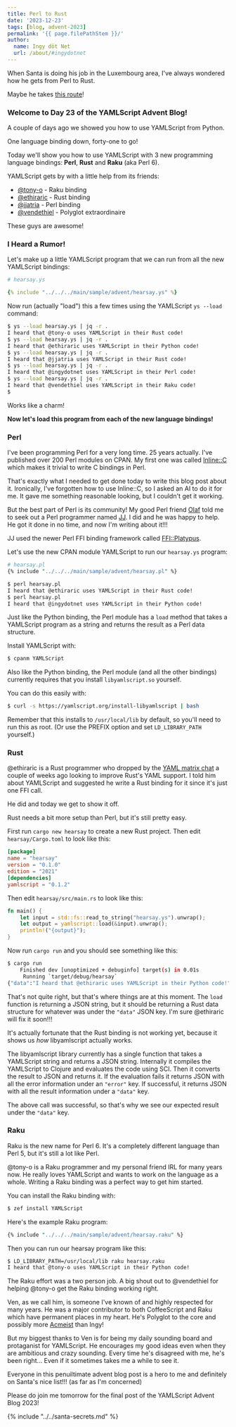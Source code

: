 ```yaml
---
title: Perl to Rust
date: '2023-12-23'
tags: [blog, advent-2023]
permalink: '{{ page.filePathStem }}/'
author:
  name: Ingy döt Net
  url: /about/#ingydotnet
---
```


When Santa is doing his job in the Luxembourg area, I've always wondered how he
gets from Perl to Rust.

Maybe he takes [this route](
https://oylenshpeegul.gitlab.io/from-perl-to-rust/introduction.html)!


### Welcome to Day 23 of the YAMLScript Advent Blog!

A couple of days ago we showed you how to use YAMLScript from Python.

One language binding down, forty-one to go!

Today we'll show you how to use YAMLScript with 3 new programming language
bindings: **Perl**, **Rust** and **Raku** (aka Perl 6).

YAMLScript gets by with a little help from its friends:

* [@tony-o](https://github.com/tony-o) - Raku binding
* [@ethiraric](https://github.com/ethiraric) - Rust binding
* [@jjatria](https://github.com/jjatria) - Perl binding
* [@vendethiel](https://github.com/vendethiel) - Polyglot extraordinaire

These guys are awesome!


### I Heard a Rumor!

Let's make up a little YAMLScript program that we can run from all the new
YAMLScript bindings:

```yaml
# hearsay.ys

{% include "../../../main/sample/advent/hearsay.ys" %}
```

Now run (actually "load") this a few times using the YAMLScript `ys --load`
command:

```bash
$ ys --load hearsay.ys | jq -r .
I heard that @tony-o uses YAMLScript in their Rust code!
$ ys --load hearsay.ys | jq -r .
I heard that @ethiraric uses YAMLScript in their Python code!
$ ys --load hearsay.ys | jq -r .
I heard that @jjatria uses YAMLScript in their Rust code!
$ ys --load hearsay.ys | jq -r .
I heard that @ingydotnet uses YAMLScript in their Perl code!
$ ys --load hearsay.ys | jq -r .
I heard that @vendethiel uses YAMLScript in their Raku code!
$
```

Works like a charm!

**Now let's load this program from each of the new language bindings!**


### Perl

I've been programming Perl for a very long time.
25 years actually.
I've published over 200 Perl modules on CPAN.
My first one was called [Inline::C](
https://metacpan.org/pod/Inline::C) which makes it trivial to write C bindings
in Perl.

That's exactly what I needed to get done today to write this blog post about it.
Ironically, I've forgotten how to use Inline::C, so I asked an AI to do it for
me.
It gave me something reasonable looking, but I couldn't get it working.

But the best part of Perl is its community!
My good Perl friend [Olaf](https://metacpan.org/author/OALDERS) told me to seek
out a Perl programmer named [JJ](https://metacpan.org/author/JJATRIA).
I did and he was happy to help.
He got it done in no time, and now I'm writing about it!!!

JJ used the newer Perl FFI binding framework called [FFI::Platypus](
https://metacpan.org/pod/FFI::Platypus).

Let's use the new CPAN module YAMLScript to run our `hearsay.ys` program:

```perl
# hearsay.pl
{% include "../../../main/sample/advent/hearsay.pl" %}
```

```bash
$ perl hearsay.pl
I heard that @ethiraric uses YAMLScript in their Rust code!
$ perl hearsay.pl
I heard that @ingydotnet uses YAMLScript in their Python code!
```

Just like the Python binding, the Perl module has a `load` method that takes a
YAMLScript program as a string and returns the result as a Perl data structure.

Install YAMLScript with:

```bash
$ cpanm YAMLScript
```

Also like the Python binding, the Perl module (and all the other bindings)
currently requires that you install `libyamlscript.so` yourself.

You can do this easily with:

```bash
$ curl -s https://yamlscript.org/install-libyamlscript | bash
```

Remember that this installs to `/usr/local/lib` by default, so you'll need to
run this as root.
(Or use the PREFIX option and set `LD_LIBRARY_PATH` yourself.)


### Rust

@ethiraric is a Rust programmer who dropped by the [YAML matrix chat](
https://matrix.to/#/#chat:yaml.io) a couple of weeks ago looking to improve
Rust's YAML support.
I told him about YAMLScript and suggested he write a Rust binding for it since
it's just one FFI call.

He did and today we get to show it off.

Rust needs a bit more setup than Perl, but it's still pretty easy.

First run `cargo new hearsay` to create a new Rust project.
Then edit `hearsay/Cargo.toml` to look like this:

```toml
[package]
name = "hearsay"
version = "0.1.0"
edition = "2021"
[dependencies]
yamlscript = "0.1.2"
```

Then edit `hearsay/src/main.rs` to look like this:

```rust
fn main() {
    let input = std::fs::read_to_string("hearsay.ys").unwrap();
    let output = yamlscript::load(&input).unwrap();
    println!("{output}");
}
```

Now run `cargo run` and you should see something like this:

```bash
$ cargo run
    Finished dev [unoptimized + debuginfo] target(s) in 0.01s
     Running `target/debug/hearsay`
{"data":"I heard that @ethiraric uses YAMLScript in their Python code!"}
```

That's not quite right, but that's where things are at this moment.
The `load` function is returning a JSON string, but it should be returning a
Rust data structure for whatever was under the `"data"` JSON key.
I'm sure @ethiraric will fix it soon!!!

It's actually fortunate that the Rust binding is not working yet, because it
shows us _how_ libyamlscript actually works.

The libyamlscript library currently has a single function that takes a
YAMLScript string and returns a JSON string.
Internally it compiles the YAMLScript to Clojure and evaluates the code using
SCI.
Then it converts the result to JSON and returns it.
If the evaluation fails it returns JSON with all the error information under an
`"error"` key.
If successful, it returns JSON with all the result information under a `"data"`
key.

The above call was successful, so that's why we see our expected result under
the `"data"` key.



### Raku

Raku is the new name for Perl 6.
It's a completely different language than Perl 5, but it's still a lot like
Perl.

@tony-o is a Raku programmer and my personal friend IRL for many years now.
He really loves YAMLScript and wants to work on the language as a whole.
Writing a Raku binding was a perfect way to get him started.

You can install the Raku binding with:

```bash
$ zef install YAMLScript
```

Here's the example Raku program:

```perl
{% include "../../../main/sample/advent/hearsay.raku" %}
```

Then you can run our hearsay program like this:

```bash
$ LD_LIBRARY_PATH=/usr/local/lib raku hearsay.raku
I heard that @tony-o uses YAMLScript in their Python code!
```

The Raku effort was a two person job.
A big shout out to @vendethiel for helping @tony-o get the Raku binding working
right.

Ven, as we call him, is someone I've known of and highly respected for many
years.
He was a major contributor to both CoffeeScript and Raku which have permanent
places in my heart.
He's Polyglot to the core and possibly more [Acmeist](https://acmeism.org) than
Ingy!

But my biggest thanks to Ven is for being my daily sounding board and
protaganist for YAMLScript.
He encourages my good ideas even when they are ambitious and crazy sounding.
Every time he's disagreed with me, he's been right...
Even if it sometimes takes me a while to see it.

Everyone in this penuiltimate advent blog post is a hero to me and definitely on
Santa's nice list!!! (as far as I'm concerned)

Please do join me tomorrow for the final post of the YAMLScript Advent Blog
2023!

{% include "../../santa-secrets.md" %}
